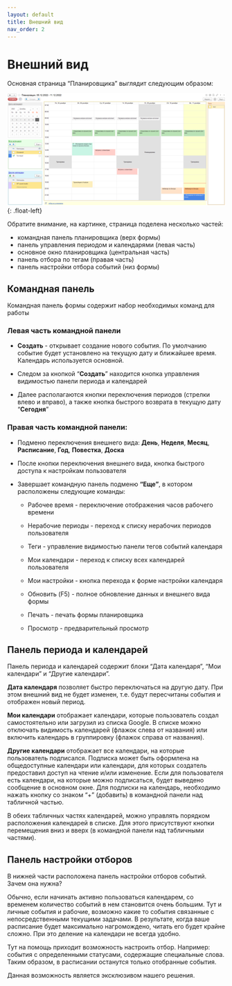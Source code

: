 ```yaml
---
layout: default
title: Внешний вид
nav_order: 2
---
```


# Внешний вид

Основная страница “Планировщика” выглядит следующим образом:

![Основная страница](../img/main_page.png)
{: .float-left}

Обратите внимание, на картинке, страница поделена несколько частей:

- командная панель планировщика (верх формы)
- панель управления периодом и календарями  (левая часть)
- основное окно планировщика (центральная часть)
- панель отбора по тегам (правая часть)
- панель настройки отбора событий (низ формы)

## Командная панель

Командная панель формы содержит набор необходимых команд для работы

### Левая часть командной панели

- **Создать** - открывает создание нового события. По умолчанию событие будет установлено на текущую дату и ближайшее время. Календарь используется основной.

- Следом за кнопкой “**Создать**” находится  кнопка управления видимостью панели периода и календарей

- Далее располагаются кнопки переключения периодов (стрелки влево и вправо), а также кнопка быстрого возврата в текущую дату “**Сегодня**”

### Правая часть командной панели:

- Подменю переключения внешнего вида: **День**, **Неделя**, **Месяц**, **Расписание**, **Год**, **Повестка**, **Доска**

- После кнопки переключения внешнего вида, кнопка быстрого доступа к настройкам пользователя

- Завершает командную панель подменю **“Еще”**, в котором расположены следующие команды:

  - Рабочее время - переключение отображения часов рабочего времени

  - Нерабочие периоды - переход к списку нерабочих периодов пользователя

  - Теги - управление видимостью панели тегов событий календаря

  - Мои календари - переход к списку всех календарей пользователя

  - Мои настройки - кнопка перехода к форме настройки календаря

  - Обновить (F5) - полное обновление данных и внешнего вида формы

  - Печать - печать формы планировщика

  - Просмотр - предварительный просмотр

## Панель периода и календарей

Панель периода и календарей содержит блоки “Дата календаря”, “Мои календари” и “Другие календари”.

**Дата календаря** позволяет быстро переключаться на другую дату. При этом внешний вид не будет изменен, т.е. будут пересчитаны события и отображен новый период.

**Мои календари** отображает календари, которые пользователь создал самостоятельно или загрузил из списка Google. В списке можно отключать видимость календарей (флажок слева от названия) или включить календарь в группировку (флажок справа от названия).

**Другие календари** отображает все календари, на которые пользователь подписался. Подписка может быть оформлена на общедоступные календари или календари, для которых создатель предоставил доступ на чтение и/или изменение. Если для пользователя есть календари, на которые можно подписаться, будет выведено сообщение в основном окне. Для подписки на календарь, необходимо нажать кнопку со знаком “+” (добавить) в командной панели над табличной частью.

В обеих табличных частях календарей, можно управлять порядком расположения календарей в списке. Для этого присутствуют кнопки перемещения вниз и вверх (в командной панели над табличными частями).

## Панель настройки отборов

В нижней части расположена панель настройки отборов событий. Зачем она нужна?

Обычно, если начинать активно пользоваться календарем, со временем количество событий в нем становится очень большим. Тут и личные события и рабочие, возможно какие то события связанные с непосредственными текущими задачами. В результате, когда ваше расписание будет максимально нагромождено, читать его будет крайне сложно. При это деление на календари не всегда удобно.

Тут на помощь приходит возможность настроить отбор. Например: события с определенными статусами, содержащие специальные слова. Таким образом, в расписании останутся только отобранные события.

Данная возможность является эксклюзивом нашего решения.